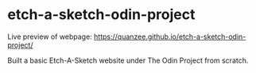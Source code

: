 # etch-a-sketch-odin-project

Live preview of webpage: https://quanzee.github.io/etch-a-sketch-odin-project/

Built a basic Etch-A-Sketch website under The Odin Project from scratch.
